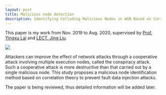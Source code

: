 ```yaml
---
layout: post
title: Malicious node detection
description: Identifying Colluding Malicious Nodes in WSN Based on Correlation Detection
---
```


This paper is my work from Nov. 2019 to Aug. 2020, supervised by [Prof. Yingxu Lai](http://dmslab.hkg03.bdysite.com/index.php/people/yingxu-lai/) and [LECT. Jing Liu](https://english.bjut.edu.cn/info/1152/1586.htm).

<img src="./malicious-architecture.png"  div align=center />

Attackers can improve the effect of network attacks through a cooperative attack involving multiple execution nodes, called the conspiracy attack. Such a cooperative attack is more destructive than that carried out by a single malicious node. This study proposes a malicious node identification method based on correlation theory to prevent fault data injection attacks. 

The paper is being reviewed, thus detailed information will be added later.
